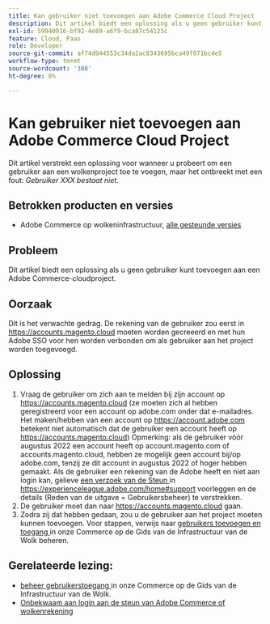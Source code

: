 ```yaml
---
title: Kan gebruiker niet toevoegen aan Adobe Commerce Cloud Project
description: Dit artikel biedt een oplossing als u geen gebruiker kunt toevoegen aan een Adobe Commerce-cloudproject.
exl-id: 59940916-bf92-4e89-a6f9-bca87c54125c
feature: Cloud, Paas
role: Developer
source-git-commit: af74d944553c34da2ac8343695bca49f971bc4e5
workflow-type: tm+mt
source-wordcount: '308'
ht-degree: 0%

---
```


# Kan gebruiker niet toevoegen aan Adobe Commerce Cloud Project

Dit artikel verstrekt een oplossing voor wanneer u probeert om een gebruiker aan een wolkenproject toe te voegen, maar het ontbreekt met een fout: *Gebruiker XXX bestaat niet*.

## Betrokken producten en versies

* Adobe Commerce op wolkeninfrastructuur, [ alle gesteunde versies ](https://magento.com/sites/default/files/magento-software-lifecycle-policy.pdf)

## Probleem

Dit artikel biedt een oplossing als u geen gebruiker kunt toevoegen aan een Adobe Commerce-cloudproject.

## Oorzaak

Dit is het verwachte gedrag. De rekening van de gebruiker zou eerst in https://accounts.magento.cloud moeten worden gecreeerd en met hun Adobe SSO voor hen worden verbonden om als gebruiker aan het project worden toegevoegd.

## Oplossing

1. Vraag de gebruiker om zich aan te melden bij zijn account op https://accounts.magento.cloud (ze moeten zich al hebben geregistreerd voor een account op adobe.com onder dat e-mailadres. Het maken/hebben van een account op https://account.adobe.com betekent niet automatisch dat de gebruiker een account heeft op https://accounts.magento.cloud)
Opmerking: als de gebruiker vóór augustus 2022 een account heeft op account.magento.com of accounts.magento.cloud, hebben ze mogelijk geen account bij/op adobe.com, tenzij ze dit account in augustus 2022 of hoger hebben gemaakt. Als de gebruiker een rekening van de Adobe heeft en niet aan login kan, gelieve [ een verzoek van de Steun ](https://experienceleague.adobe.com/en/docs/commerce-knowledge-base/kb/help-center-guide/magento-help-center-user-guide) in https://experienceleague.adobe.com/home#support voorleggen en de details (Reden van de uitgave = Gebruikersbeheer) te verstrekken.
1. De gebruiker moet dan naar https://accounts.magento.cloud gaan.
1. Zodra zij dat hebben gedaan, zou u de gebruiker aan het project moeten kunnen toevoegen. Voor stappen, verwijs naar [ gebruikers toevoegen en toegang ](https://experienceleague.adobe.com/docs/commerce-cloud-service/user-guide/project/user-access.html#add-users-and-manage-access) in onze Commerce op de Gids van de Infrastructuur van de Wolk beheren.

## Gerelateerde lezing:

* [ beheer gebruikerstoegang ](https://experienceleague.adobe.com/docs/commerce-cloud-service/user-guide/project/user-access.html) in onze Commerce op de Gids van de Infrastructuur van de Wolk.
* [ Onbekwaam aan login aan de steun van Adobe Commerce of wolkenrekening ](https://experienceleague.adobe.com/docs/commerce-knowledge-base/kb/troubleshooting/miscellaneous/unable-to-log-in-to-support-or-cloud-project.html)
